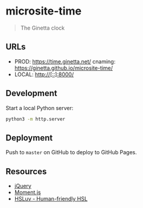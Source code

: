 # microsite-time

> The Ginetta clock

## URLs

- PROD: <https://time.ginetta.net/> cnaming: <https://ginetta.github.io/microsite-time/>
- LOCAL: <http://[::]:8000/>

## Development

Start a local Python server:

```bash
python3 -m http.server
```

## Deployment

Push to `master` on GitHub to deploy to GitHub Pages.

## Resources

- [jQuery](https://jquery.com/download/)
- [Moment.js](https://momentjs.com/)
- [HSLuv - Human-friendly HSL](https://www.jsdelivr.com/package/npm/husl)

